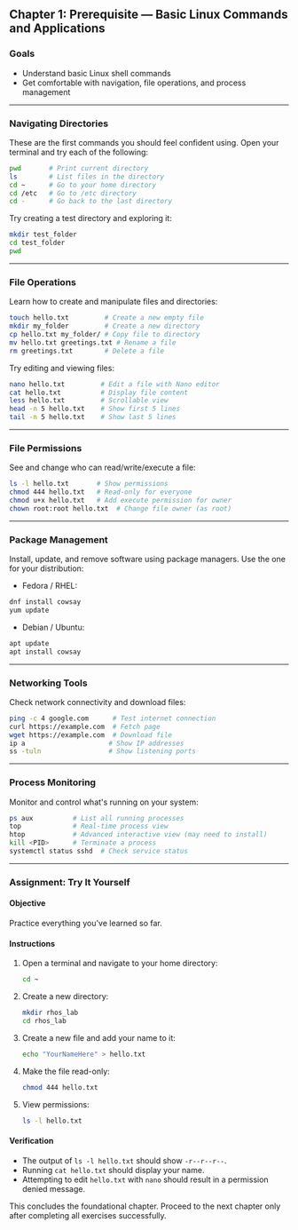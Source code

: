 ## Chapter 1: Prerequisite — Basic Linux Commands and Applications

### Goals

* Understand basic Linux shell commands
* Get comfortable with navigation, file operations, and process management

---

### Navigating Directories

These are the first commands you should feel confident using. Open your terminal and try each of the following:

```bash
pwd       # Print current directory
ls        # List files in the directory
cd ~      # Go to your home directory
cd /etc   # Go to /etc directory
cd -      # Go back to the last directory
```

Try creating a test directory and exploring it:

```bash
mkdir test_folder
cd test_folder
pwd
```

---

### File Operations

Learn how to create and manipulate files and directories:

```bash
touch hello.txt         # Create a new empty file
mkdir my_folder         # Create a new directory
cp hello.txt my_folder/ # Copy file to directory
mv hello.txt greetings.txt # Rename a file
rm greetings.txt        # Delete a file
```

Try editing and viewing files:

```bash
nano hello.txt         # Edit a file with Nano editor
cat hello.txt          # Display file content
less hello.txt         # Scrollable view
head -n 5 hello.txt    # Show first 5 lines
tail -n 5 hello.txt    # Show last 5 lines
```

---

### File Permissions

See and change who can read/write/execute a file:

```bash
ls -l hello.txt       # Show permissions
chmod 444 hello.txt   # Read-only for everyone
chmod u+x hello.txt   # Add execute permission for owner
chown root:root hello.txt  # Change file owner (as root)
```

---

### Package Management

Install, update, and remove software using package managers. Use the one for your distribution:

* Fedora / RHEL:

```bash
dnf install cowsay
yum update
```

* Debian / Ubuntu:

```bash
apt update
apt install cowsay
```

---

### Networking Tools

Check network connectivity and download files:

```bash
ping -c 4 google.com      # Test internet connection
curl https://example.com  # Fetch page
wget https://example.com  # Download file
ip a                     # Show IP addresses
ss -tuln                 # Show listening ports
```

---

### Process Monitoring

Monitor and control what's running on your system:

```bash
ps aux          # List all running processes
top             # Real-time process view
htop            # Advanced interactive view (may need to install)
kill <PID>      # Terminate a process
systemctl status sshd  # Check service status
```

---

### Assignment: Try It Yourself

#### Objective

Practice everything you've learned so far.

#### Instructions

1. Open a terminal and navigate to your home directory:

   ```bash
   cd ~
   ```

2. Create a new directory:

   ```bash
   mkdir rhos_lab
   cd rhos_lab
   ```

3. Create a new file and add your name to it:

   ```bash
   echo "YourNameHere" > hello.txt
   ```

4. Make the file read-only:

   ```bash
   chmod 444 hello.txt
   ```

5. View permissions:

   ```bash
   ls -l hello.txt
   ```

#### Verification

* The output of `ls -l hello.txt` should show `-r--r--r--`.
* Running `cat hello.txt` should display your name.
* Attempting to edit `hello.txt` with `nano` should result in a permission denied message.

This concludes the foundational chapter. Proceed to the next chapter only after completing all exercises successfully.
